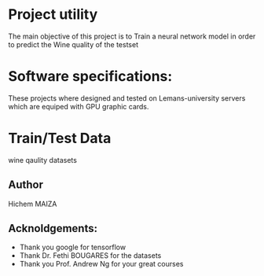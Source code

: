 # Project utility 
The main objective of this project is to Train a neural network model in order to predict the Wine quality of the
testset
# Software specifications: 
These projects where designed and tested on Lemans-university servers which are equiped with GPU graphic cards.   
# Train/Test Data
wine qaulity datasets
## Author 
Hichem MAIZA
## Acknoldgements:
- Thank you google for tensorflow
- Thank Dr. Fethi BOUGARES for the datasets
- Thank you Prof. Andrew Ng for your great courses
